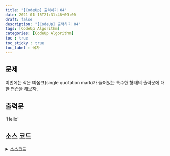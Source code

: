 ```yaml
---
title: "[CodeUp] 출력하기 04"
date: 2021-01-15T21:31:46+09:00
draft: false
description: "[CodeUp] 출력하기 04"
tags: [CodeUp Algorithm]
categories: [CodeUp Algorithm]
toc : true
toc_sticky : true
toc_label : 목차
---
```

## 문제
이번에는 작은 따옴표(single quotation mark)가 들어있는
특수한 형태의 출력문에 대한 연습을 해보자.


## 출력문
'Hello'


## 소스 코드

<details>
<summary>소스코드</summary>
<div markdown="1">

```java
public class Main{
   public static void main (String[] args) {
     System.out.println("'Hello'");
    }
}

```
</div>
</details>